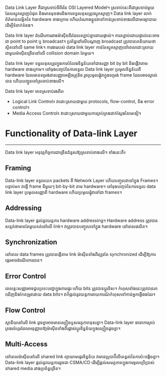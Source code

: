Data Link Layer គឺជាស្រទាប់ទីពីរនៃ OSI Layered Model។ ស្រទាប់នេះគឺជាស្រទាប់មួយដែលស្មុគស្មាញបំផុត និងមានមុខងារនិងការទទួលខុសត្រូវស្មុគស្មាញ។ Data link layer លាក់ព័ត៌មានលម្អិតនៃ hardware ខាងក្រោម ហើយតំណាងខ្លួនវាទៅកាន់ស្រទាប់ខាងលើជាមធ្យោបាយដើម្បីទំនាក់ទំនង។

Data link layer ដំណើរការរវាងម៉ាស៊ីនពីរដែលតភ្ជាប់គ្នាដោយផ្ទាល់។ ការតភ្ជាប់ដោយផ្ទាល់នេះអាចជា point to point ឬ broadcast។ ប្រព័ន្ធនៅលើបណ្តាញ broadcast ត្រូវបានគេនិយាយថាស្ថិតនៅលើ same link។ ការងាររបស់ data link layer កាន់តែស្មុគស្មាញនៅពេលដោះស្រាយជាមួយម៉ាស៊ីនច្រើននៅលើ collision domain តែមួយ។

Data link layer ទទួលខុសត្រូវក្នុងការបំលែងទិន្នន័យទៅជាសញ្ញា bit by bit និងផ្ញើវាតាម hardware ខាងក្រោម។ នៅចុងបញ្ចប់នៃការទទួល Data link layer ប្រមូលទិន្នន័យពី hardware ដែលមានទម្រង់ជាសញ្ញាអេឡិចត្រូនិច រួចប្រមូលផ្តុំវាក្នុងទម្រង់ frame ដែលអាចស្គាល់បាន ហើយបញ្ជូនទៅស្រទាប់ខាងលើ។

Data link layer មានស្រទាប់រងពីរ៖
* Logical Link Control៖ វាដោះស្រាយជាមួយ protocols, flow-control, និង error control។
* Media Access Control៖ វាដោះស្រាយជាមួយការគ្រប់គ្រងជាក់ស្តែងនៃមេឌៀ។

# Functionality of Data-link Layer
---
Data link layer អនុវត្តកិច្ចការជាច្រើនជំនួសឱ្យស្រទាប់ខាងលើ។ ទាំងនេះគឺ៖

## Framing
Data-link layer ទទួលយក packets ពី Network Layer ហើយបញ្ចូលវាទៅក្នុង Frames។ បន្ទាប់មក វាផ្ញើ frame នីមួយៗ bit-by-bit តាម hardware។ នៅចុងបញ្ចប់នៃការទទួល data link layer ប្រមូលសញ្ញាពី hardware ហើយប្រមូលផ្តុំវាទៅជា frames។

## Addressing
Data-link layer ផ្តល់នូវយន្តការ hardware addressing។ Hardware address ត្រូវបានសន្មត់ថាមានតែមួយគត់នៅលើ link។ វាត្រូវបានបញ្ចូលទៅក្នុង hardware នៅពេលផលិត។

## Synchronization
នៅពេល data frames ត្រូវបានផ្ញើតាម link ម៉ាស៊ីនទាំងពីរត្រូវតែ synchronized ដើម្បីឱ្យការផ្ទេរអាចដំណើរការបាន។

## Error Control
ពេលខ្លះសញ្ញាអាចជួបប្រទះបញ្ហាក្នុងការផ្ទេរ ហើយ bits ត្រូវបានប្តូរទិស។ កំហុសទាំងនេះត្រូវបានរកឃើញនិងកែតម្រូវដោយ data bits។ វាក៏ផ្តល់នូវយន្តការរាយការណ៍កំហុសទៅកាន់អ្នកផ្ញើផងដែរ។

## Flow Control
ស្ថានីយនៅលើ link ដូចគ្នាអាចមានល្បឿនឬសមត្ថភាពខុសគ្នា។ Data-link layer ធានាការគ្រប់គ្រងលំហូរដែលអនុញ្ញាតឱ្យម៉ាស៊ីនទាំងពីរផ្លាស់ប្តូរទិន្នន័យក្នុងល្បឿនដូចគ្នា។

## Multi-Access
នៅពេលម៉ាស៊ីននៅលើ shared link ព្យាយាមផ្ទេរទិន្នន័យ វាមានប្រូបាប៊ីលីតេខ្ពស់នៃការប៉ះទង្គិចគ្នា។ Data-link layer ផ្តល់នូវយន្តការដូចជា CSMA/CD ដើម្បីផ្តល់សមត្ថភាពក្នុងការចូលប្រើប្រាស់ shared media រវាងប្រព័ន្ធច្រើន។
